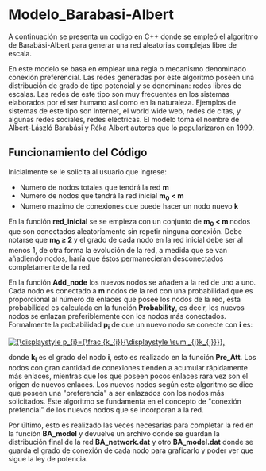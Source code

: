 # Modelo_Barabasi-Albert
A continuación se presenta un codigo en C++ donde se empleó el algoritmo de Barabási-Albert para generar una red aleatorias complejas libre de escala.

En este modelo se basa en emplear una regla o mecanismo denominado conexión preferencial.  Las redes generadas por este algoritmo poseen una distribución de grado de tipo potencial y se denominan: redes libres de escalas. Las redes de este tipo son muy frecuentes en los sistemas elaborados por el ser humano así como en la naturaleza. Ejemplos de sistemas de este tipo son Internet, el world wide web, redes de citas, y algunas redes sociales, redes eléctricas. El modelo toma el nombre de Albert-László Barabási y Réka Albert autores que lo popularizaron en 1999.

## Funcionamiento del Código

Inicialmente se le solicita al usuario que ingrese:

<ul>
  <li>Numero de nodos totales que tendrá la red <strong>m</strong></li>
  <li>Numero de nodos que tendrá la red inicial <strong>m<sub>0</sub>  < m </strong> </li>
<li>Numero maximo de conexiones que puede hacer un nodo nuevo <strong>k</strong></li>
</ul>

En la función <strong> red_inicial</strong> se se empieza con un conjunto de <strong>m<sub>0</sub> < m </strong> nodos  que son conectados aleatoriamente sin repetir ninguna conexión. Debe notarse que  <strong>m<sub>0</sub> 	&#8805; 2 </strong> y el grado de cada nodo en la red inicial debe ser al menos 1, de otra forma la evolución de la red, a medida que se van añadiendo nodos, haría que éstos permanecieran desconectados completamente de la red. 

En la función <strong>Add_node</strong> los nuevos nodos se añaden a la red de uno a uno. Cada nodo es conectado a <strong>m</strong> nodos de la red con una probabilidad que es proporcional al número de enlaces que posee los nodos de la red, esta probabilidad es calculada en la función <strong>Probability</strong>, es decir, los nuevos nodos se enlazan preferiblemente con los nodos más conectados. Formalmente la probabilidad <strong>p<sub>i</sub></strong> de que un nuevo nodo se conecte con <strong>i </strong> es:

 <a href="https://www.codecogs.com/eqnedit.php?latex={\displaystyle&space;p_{i}={\frac&space;{k_{i}}{\displaystyle&space;\sum&space;_{j}k_{j}}}}," target="_blank"><img src="https://latex.codecogs.com/gif.latex?{\displaystyle&space;p_{i}={\frac&space;{k_{i}}{\displaystyle&space;\sum&space;_{j}k_{j}}}}," title="{\displaystyle p_{i}={\frac {k_{i}}{\displaystyle \sum _{j}k_{j}}}}," /></a>

donde <strong>k<sub>i</sub></strong> es el grado del nodo <strong>i</strong>, esto es realizado en la función <strong>Pre_Att</strong>. Los nodos con gran cantidad de conexiones tienden a acumular rápidamente más enlaces, mientras que los que poseen pocos enlaces rara vez son el origen de nuevos enlaces. Los nuevos nodos según este algoritmo se dice que poseen una "preferencia" a ser enlazados con los nodos más solicitados. Este algoritmo se fundamenta en el concepto de "conexión prefencial" de los nuevos nodos que se incorporan a la red.
 
 Por último, esto es realizado las veces necesarias para completar la red en la función <strong>BA_model</strong> y devuelve un archivo donde se guardan la distribución final de la red <strong>BA_network.dat</strong> y otro <strong>BA_model.dat</strong> donde se guarda el grado de conexión de cada nodo para graficarlo y poder ver que sigue la ley de potencia.
